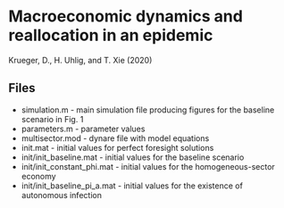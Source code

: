 # Macroeconomic dynamics and reallocation in an epidemic
Krueger, D., H. Uhlig, and T. Xie (2020)

## Files

- simulation.m - main simulation file producing figures for the baseline scenario in Fig. 1
- parameters.m - parameter values
- multisector.mod - dynare file with model equations
- init.mat - initial values for perfect foresight solutions
- init/init_baseline.mat - initial values for the baseline scenario
- init/init_constant_phi.mat - initial values for the homogeneous-sector economy
- init/init_baseline_pi_a.mat - initial values for the existence of autonomous infection